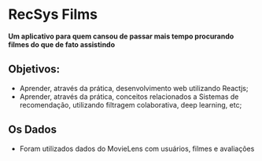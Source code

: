 # RecSys Films

**Um aplicativo para quem cansou de passar mais tempo procurando filmes do que de fato assistindo**

## Objetivos:
  + Aprender, através da prática, desenvolvimento web utilizando Reactjs;
  + Aprender, através da prática, conceitos relacionados a Sistemas de recomendação, utilizando filtragem colaborativa, deep learning, etc;  

## Os Dados
  * Foram utilizados dados do MovieLens com usuários, filmes e avaliações
